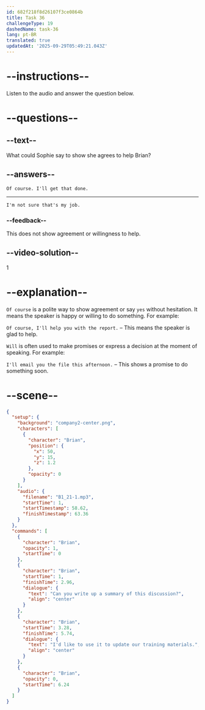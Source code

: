 ```yaml
---
id: 682f218f8d26107f3ce0864b
title: Task 36
challengeType: 19
dashedName: task-36
lang: pt-BR
translated: true
updatedAt: '2025-09-29T05:49:21.043Z'
---
```


<!-- (Audio) Brian: Can you write up a summary of this discussion? I'd like to use it to update our training materials. -->

<!-- SPEAKING -->

# --instructions--

Listen to the audio and answer the question below.

# --questions--

## --text--

What could Sophie say to show she agrees to help Brian?

## --answers--

`Of course. I'll get that done.`

---

`I'm not sure that's my job.`

### --feedback--

This does not show agreement or willingness to help.

## --video-solution--

1

# --explanation--

`Of course` is a polite way to show agreement or say `yes` without hesitation. It means the speaker is happy or willing to do something. For example:

`Of course, I'll help you with the report.` – This means the speaker is glad to help.

`Will` is often used to make promises or express a decision at the moment of speaking. For example:

`I'll email you the file this afternoon.` – This shows a promise to do something soon.

# --scene--

```json
{
  "setup": {
    "background": "company2-center.png",
    "characters": [
      {
        "character": "Brian",
        "position": {
          "x": 50,
          "y": 15,
          "z": 1.2
        },
        "opacity": 0
      }
    ],
    "audio": {
      "filename": "B1_21-1.mp3",
      "startTime": 1,
      "startTimestamp": 58.62,
      "finishTimestamp": 63.36
    }
  },
  "commands": [
    {
      "character": "Brian",
      "opacity": 1,
      "startTime": 0
    },
    {
      "character": "Brian",
      "startTime": 1,
      "finishTime": 2.96,
      "dialogue": {
        "text": "Can you write up a summary of this discussion?",
        "align": "center"
      }
    },
    {
      "character": "Brian",
      "startTime": 3.28,
      "finishTime": 5.74,
      "dialogue": {
        "text": "I'd like to use it to update our training materials.",
        "align": "center"
      }
    },
    {
      "character": "Brian",
      "opacity": 0,
      "startTime": 6.24
    }
  ]
}
```
